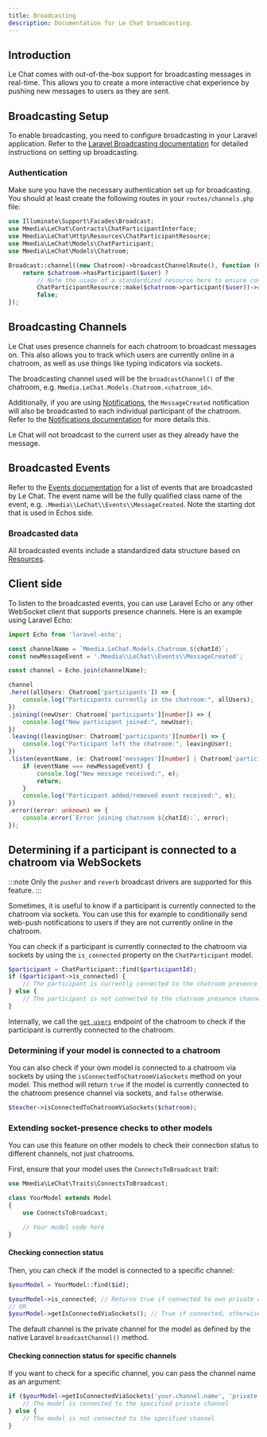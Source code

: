 ```yaml
---
title: Broadcasting
description: Documentation for Le Chat broadcasting.
---
```


## Introduction
Le Chat comes with out-of-the-box support for broadcasting messages in real-time. This allows you to create a more interactive chat experience by pushing new messages to users as they are sent.

## Broadcasting Setup
To enable broadcasting, you need to configure broadcasting in your Laravel application. Refer to the [Laravel Broadcasting documentation](https://laravel.com/docs/broadcasting) for detailed instructions on setting up broadcasting.

### Authentication
Make sure you have the necessary authentication set up for broadcasting. You should at least create the following routes in your `routes/channels.php` file:

```php
use Illuminate\Support\Facades\Broadcast;
use Mmedia\LeChat\Contracts\ChatParticipantInterface;
use Mmedia\LeChat\Http\Resources\ChatParticipantResource;
use Mmedia\LeChat\Models\ChatParticipant;
use Mmedia\LeChat\Models\Chatroom;

Broadcast::channel((new Chatroom)->broadcastChannelRoute(), function (ChatParticipantInterface|ChatParticipant $user, Chatroom $chatroom) {
    return $chatroom->hasParticipant($user) ?
        // Note the usage of a standardized resource here to ensure consistent data structure
        ChatParticipantResource::make($chatroom->participant($user))->resolve() :
        false;
});
```

## Broadcasting Channels
Le Chat uses presence channels for each chatroom to broadcast messages on. This also allows you to track which users are currently online in a chatroom, as well as use things like typing indicators via sockets.

The broadcasting channel used will be the `broadcastChannel()` of the chatroom, e.g. `Mmedia.LeChat.Models.Chatroom.<chatroom_id>`.

Additionally, if you are using [Notifications](/notifications), the `MessageCreated` notification will also be broadcasted to each individual participant of the chatroom. Refer to the [Notifications documentation](/notifications) for more details this.

Le Chat will not broadcast to the current user as they already have the message.

## Broadcasted Events
Refer to the [Events documentation](/events) for a list of events that are broadcasted by Le Chat. The event name will be the fully qualified class name of the event, e.g. `.Mmedia\\LeChat\\Events\\MessageCreated`. Note the starting dot that is used in Echos side.

### Broadcasted data
All broadcasted events include a standardized data structure based on [Resources](/resources).

## Client side
To listen to the broadcasted events, you can use Laravel Echo or any other WebSocket client that supports presence channels. Here is an example using Laravel Echo:


```ts
import Echo from 'laravel-echo';

const channelName = `Mmedia.LeChat.Models.Chatroom.${chatId}`;
const newMessageEvent = '.Mmedia\\LeChat\\Events\\MessageCreated';

const channel = Echo.join(channelName);

channel
.here((allUsers: Chatroom['participants']) => {
    console.log("Participants currently in the chatroom:", allUsers);
})
.joining((newUser: Chatroom['participants'][number]) => {
    console.log("New participant joined:", newUser);
})
.leaving((leavingUser: Chatroom['participants'][number]) => {
    console.log("Participant left the chatroom:", leavingUser);
})
.listen(eventName, (e: Chatroom['messages'][number] | Chatroom['participants'][number]) => {
    if (eventName === newMessageEvent) {
        console.log("New message received:", e);
        return;
    }
    console.log("Participant added/removed event received:", e);
})
.error((error: unknown) => {
    console.error(`Error joining chatroom ${chatId}:`, error);
});
```

## Determining if a participant is connected to a chatroom via WebSockets
:::note
Only the `pusher` and `reverb` broadcast drivers are supported for this feature.
:::

Sometimes, it is useful to know if a participant is currently connected to the chatroom via sockets. You can use this for example to conditionally send web-push notifications to users if they are not currently online in the chatroom.

You can check if a participant is currently connected to the chatroom via sockets by using the `is_connected` property on the `ChatParticipant` model.
```php
$participant = ChatParticipant::find($participantId);
if ($participant->is_connected) {
    // The participant is currently connected to the chatroom presence channel via sockets
} else {
    // The participant is not connected to the chatroom presence channel via sockets
}
```

Internally, we call the [`get users`](https://pusher.com/docs/chatrooms/library_auth_reference/rest-api/#get-users) endpoint of the chatroom to check if the participant is currently connected to the chatroom.

### Determining if your model is connected to a chatroom
You can also check if your own model is connected to a chatroom via sockets by using the `isConnectedToChatroomViaSockets` method on your model. This method will return `true` if the model is currently connected to the chatroom presence channel via sockets, and `false` otherwise.
```php
$teacher->isConnectedToChatroomViaSockets($chatroom);
```

### Extending socket-presence checks to other models
You can use this feature on other models to check their connection status to different channels, not just chatrooms.

First, ensure that your model uses the `ConnectsToBroadcast` trait:
```php
use Mmedia\LeChat\Traits\ConnectsToBroadcast;

class YourModel extends Model
{
    use ConnectsToBroadcast;

    // Your model code here
}
```

#### Checking connection status
Then, you can check if the model is connected to a specific channel:
```php
$yourModel = YourModel::find($id);

$yourModel->is_connected; // Returns true if connected to own private channel
// OR
$yourModel->getIsConnectedViaSockets(); // True if connected, otherwise false. If the connection could not be determined, it will return null.
```

The default channel is the private channel for the model as defined by the native Laravel `broadcastChannel()` method.

#### Checking connection status for specific channels
If you want to check for a specific channel, you can pass the channel name as an argument:

```php
if ($yourModel->getIsConnectedViaSockets('your.channel.name', 'private')) {
    // The model is connected to the specified private channel
} else {
    // The model is not connected to the specified channel
}
```